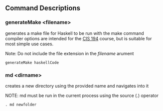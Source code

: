 ## Command Descriptions

### generateMake \<filename\>
generates a make file for Haskell to be run with the make command
compiler options are intended for the [CIS 194](https://www.seas.upenn.edu/~cis194/spring13/lectures.html) course, but is suitable for most simple use cases.

Note: Do not include the file extension in the *filename* arument

`generateMake haskellCode`

### md \<dirname\>
creates a new directory using the provided name and navigates into it

NOTE: md must be run in the current process using the source (.) operator

`. md newfolder`
